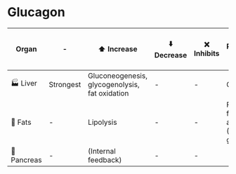 # Glucagon

| Organ | - |  ⬆️ Increase | ⬇️ Decrease | ❌ Inhibits | 🩸 Released into blood |
|---- |---|-------------|-------------|-------------|-------------------------|
| 🏭 Liver | Strongest | Gluconeogenesis, glycogenolysis, fat oxidation | - | - | Glucose |
| 🍗 Fats | - | Lipolysis | - | - | Free fatty acids (FFAs), glycerol |
| 🍠 Pancreas | -  | (Internal feedback) | - | - |

